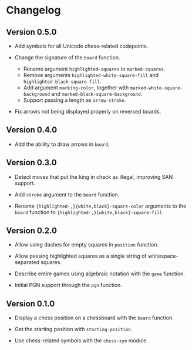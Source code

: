 # Changelog

## Version 0.5.0

- Add symbols for all Unicode chess-related codepoints.

- Change the signature of the `board` function.
    - Rename argument `highlighted-squares` to `marked-squares`.
    - Remove arguments `highlighted-white-square-fill` and `highlighted-black-square-fill`.
    - Add argument `marking-color`, together with `marked-white-square-background` and `marked-black-square-background`.
    - Support passing a length as `arrow-stroke`.

- Fix arrows not being displayed properly on reversed boards.

## Version 0.4.0

- Add the ability to draw arrows in `board`.

## Version 0.3.0

- Detect moves that put the king in check as illegal, improving SAN support.

- Add `stroke` argument to the `board` function.

- Rename `{highlighted-,}{white,black}-square-color` arguments to the `board` function to `{highlighted-,}{white,black}-square-fill`.

## Version 0.2.0

- Allow using dashes for empty squares in `position` function.

- Allow passing highlighted squares as a single string of whitespace-separated squares.

- Describe entire games using algebraic notation with the `game` function.

- Initial PGN support through the `pgn` function.

## Version 0.1.0

- Display a chess position on a chessboard with the `board` function.

- Get the starting position with `starting-position`.

- Use chess-related symbols with the `chess-sym` module.
